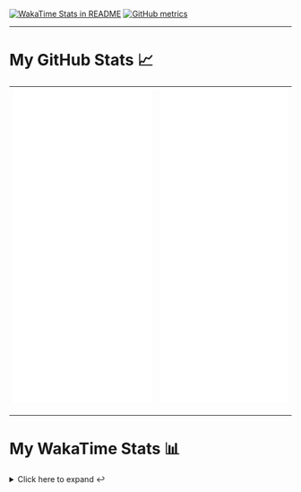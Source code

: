[![WakaTime Stats in README](https://github.com/LOsioChico/LOsioChico/actions/workflows/waka.yml/badge.svg)](https://github.com/LOsioChico/LOsioChico/actions/workflows/waka.yml) [![GitHub metrics](https://github.com/LOsioChico/LOsioChico/actions/workflows/metrics.yml/badge.svg)](https://github.com/LOsioChico/LOsioChico/actions/workflows/metrics.yml)

---

# My GitHub Stats 📈

| ![](./assets/metrics.svg) | ![](./assets/metrics2.svg) |
| ------------------------- | -------------------------- |

---

# My WakaTime Stats 📊

<details>
<summary>Click here to expand ↩️</summary>
<br>

<!--START_SECTION:waka-->
![Code Time](http://img.shields.io/badge/Code%20Time-1%2C912%20hrs%2011%20mins-blue)

![Lines of code](https://img.shields.io/badge/From%20Hello%20World%20I%27ve%20Written-379.7%20thousand%20lines%20of%20code-blue)

**🐱 My GitHub Data** 

> 📦 615.4 kB Used in GitHub's Storage 
 > 
> 🏆 1,622 Contributions in the Year 2024
 > 
> 🚫 Not Opted to Hire
 > 
> 📜 26 Public Repositories 
 > 
> 🔑 32 Private Repositories 
 > 
**I'm a Night 🦉** 

```text
🌞 Morning                597 commits         ███░░░░░░░░░░░░░░░░░░░░░░   13.87 % 
🌆 Daytime                1349 commits        ████████░░░░░░░░░░░░░░░░░   31.34 % 
🌃 Evening                1467 commits        █████████░░░░░░░░░░░░░░░░   34.08 % 
🌙 Night                  891 commits         █████░░░░░░░░░░░░░░░░░░░░   20.70 % 
```
📅 **I'm Most Productive on Thursday** 

```text
Monday                   597 commits         ███░░░░░░░░░░░░░░░░░░░░░░   13.87 % 
Tuesday                  648 commits         ████░░░░░░░░░░░░░░░░░░░░░   15.06 % 
Wednesday                486 commits         ███░░░░░░░░░░░░░░░░░░░░░░   11.29 % 
Thursday                 789 commits         █████░░░░░░░░░░░░░░░░░░░░   18.33 % 
Friday                   665 commits         ████░░░░░░░░░░░░░░░░░░░░░   15.45 % 
Saturday                 740 commits         ████░░░░░░░░░░░░░░░░░░░░░   17.19 % 
Sunday                   379 commits         ██░░░░░░░░░░░░░░░░░░░░░░░   08.81 % 
```


📊 **This Week I Spent My Time On** 

```text
💬 Programming Languages: 
TypeScript               2 hrs 59 mins       ████████████░░░░░░░░░░░░░   48.49 % 
JSON                     1 hr 54 mins        ████████░░░░░░░░░░░░░░░░░   31.00 % 
Scala                    28 mins             ██░░░░░░░░░░░░░░░░░░░░░░░   07.79 % 
Markdown                 15 mins             █░░░░░░░░░░░░░░░░░░░░░░░░   04.22 % 
Python                   13 mins             █░░░░░░░░░░░░░░░░░░░░░░░░   03.52 % 
```

**I Mostly Code in TypeScript** 

```text
TypeScript               31 repos            █████████████░░░░░░░░░░░░   51.67 % 
Scala                    8 repos             ███░░░░░░░░░░░░░░░░░░░░░░   13.33 % 
CSS                      5 repos             ██░░░░░░░░░░░░░░░░░░░░░░░   08.33 % 
Python                   3 repos             █░░░░░░░░░░░░░░░░░░░░░░░░   05.00 % 
Java                     2 repos             █░░░░░░░░░░░░░░░░░░░░░░░░   03.33 % 
```




 Last Updated on 12/12/2024 01:06:54 UTC
<!--END_SECTION:waka-->

## </details>
